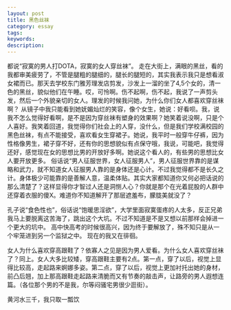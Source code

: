```yaml
---
layout: post
title: 黑色丝袜
category: essay
tags: 
keywords:
description: 
---
```

都说“寂寞的男人打DOTA，寂寞的女人穿丝袜”。
走在大街上，满眼的黑丝，看的我都审美疲劳了，不管是腿粗的腿细的，腿长的腿短的，其实我表示我只是想看淑女裙而已。那天去学校东门雅芳理发店剪发，沙发上一溜的坐了4,5个女的，清一色的黑丝，貌似他们在午睡。哎，可怜啊。伤不起啊，伤不起，我说了一声剪头发，然后一个外貌亲切的女人。理发的时候我问她，为什么你们女人都喜欢穿丝袜啊？
从镜子中我只能看到她妩媚灿烂的笑容，像个女生，她说：好看呗。我，说我不怎么觉得好看啊，是不是因为穿丝袜有塑身的效果啊？她笑着说没啊，只是个人喜好。我笑着回道，我觉得你们社会上的人穿，没什么，但是我们学校满校园的黑色丝袜，有点不能接受，喜欢看女生穿裙子。她说，我平时一般穿牛仔裤，因为性格像男生，裙子穿不好，还有你的思想貌似有点保守哦，我说，可能吧，我觉得还好，感觉现在女的思想比男的开放好多啊。她说这个看人的，有些男的思想比女人要开放更多。
俗话说“男人征服世界，女人征服男人”，男人征服世界靠的是谋略和武力，就不知道女人征服男人靠的是身体还是心计。不过我觉得都不是长久之计。身体极少可能靠的是善解人意，温柔体贴。其实大家都知道你又何必把话说的那么清楚了？这样显得你才智过人还是洞恻人心？你就是那个在光着屁股的人群中还穿着衣服的傻X。难道你不知道解开了那层遮羞布，朦胧美就没了？
 
孔子说“食色性也”，俗话说“饱暖思淫欲”，大学里面寂寞蛋疼的人太多，反正兄弟我马上要脱离这苦海了，跳出这个大坑。不过不知道是不是又想以前那样会掉进一个更大的坑中。
高中快高考的时候很高兴，因为终于要解放了，殊不知只是从一个牢笼进到另一个监狱之中。
现在的我又在徘徊。
 
女人为什么喜欢穿高跟鞋了？依寡人之见是因为男人爱看。为什么女人喜欢穿丝袜了？同上。女人大多比较矮，穿高跟鞋主要有2点。第一点，穿了以后，视觉上显得比较高，走起路来婀娜多姿。第二点，穿了以后，视觉上更加衬托出她的身材，前凸后翘，加上那高跟鞋走起路来清脆而又有节奏的敲击声，让路旁的男人遐想连篇。（各位那个男的不是我，尔等闷骚宅男很少逛街）。
 
黄河水三千，我只取一瓢饮